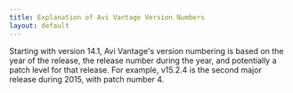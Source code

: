 ```yaml
---
title: Explanation of Avi Vantage Version Numbers
layout: default
---
```

Starting with version 14.1, Avi Vantage's version numbering is based on the year of the release, the release number during the year, and potentially a patch level for that release. For example, v15.2.4 is the second major release during 2015, with patch number 4.